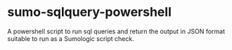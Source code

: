 # sumo-sqlquery-powershell
A powershell script to run sql queries and return the output in JSON format suitable to run as a Sumologic script check.
